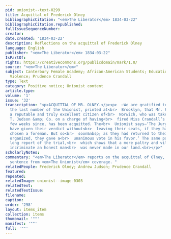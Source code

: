 ```yaml
---
pid: unionist--text-0299
title: Acquittal of Frederick Olney
bibliographicCitation: "<em>The Liberator</em> 1834-03-22"
bibliographicCitation.republished: 
fullIssueSequenceNumber: 
creator: 
date.created: '1834-03-22'
description: Reflections on the acquittal of Frederick Olney
language: English
publisher: "<em>The Liberator</em> 1834-03-22"
IsPartOf: 
rights: https://creativecommons.org/publicdomain/mark/1.0/
source: "<em>The Liberator</em>"
subject: Canterbury Female Academy; African-American Students; Education; Race; Vigilante
  Violence; Prudence Crandall
type: Text
category: Positive notice; Unionist content
article.type: 
volume: '1'
issue: '32'
transcription: "<p>ACQUITTAL OF MR. OLNEY.</p><p>  ☞We are gratified to learn, by
  the last number of the Unionist, printed at<br>  Brooklyn, that Mr. Frederick Olney,
  a reputable and truly excellent citizen of<br>  Norwich, who was taken up by Andrew
  T. Judson &amp; Co. on a charge of having<br>  fired Miss Crandall’s dwelling a
  few weeks since, has been acquitted. The<br>  Unionist says—‘The Jury would probably
  have given their verdict without<br>  leaving their seats, if they had previously
  chosen a foreman. But so<br>  soon&nbsp; as they had returned to their room and
  organized, they gave a<br>  unanimous vote in his favor.’ The same paper gives a
  long report of the trial,<br>  which shows that a more paltry and vile attempt to
  incriminate an honest man<br>  was never made in our land.<br></p>"
scholarlyNotes: 
commentary: "<em>The Liberator</em> reports on the acquittal of Olney, and takes a
  sentence from <em>The Unionist</em> coverage. "
relatedPeople: Frederick Olney; Andrew Judson; Prudence Crandall
featured: 
repeated: 
relatedImage: unionist--image-0303
relatedText: 
relatedTextIssue: 
filename: 
caption: 
order: '298'
layout: items_item
collection: items
thumbnail: '""'
manifest: '""'
full: '""'
---
```

